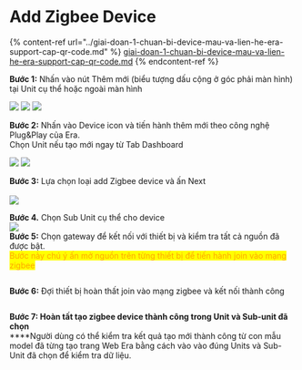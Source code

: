 # Add Zigbee Device

{% content-ref url="../giai-doan-1-chuan-bi-device-mau-va-lien-he-era-support-cap-qr-code.md" %}
[giai-doan-1-chuan-bi-device-mau-va-lien-he-era-support-cap-qr-code.md](../giai-doan-1-chuan-bi-device-mau-va-lien-he-era-support-cap-qr-code.md)
{% endcontent-ref %}

**Bước 1:** Nhấn vào nút Thêm mới (biểu tượng dấu cộng ở góc phải màn hình) tại Unit cụ thể hoặc ngoài màn hình

![](<../../../../.gitbook/assets/image (66).png>)    ![](<../../../../.gitbook/assets/image (6).png>)   ![](<../../../../.gitbook/assets/image (73).png>)

**Bước 2:** Nhấn vào Device icon và tiến hành thêm mới theo công nghệ Plug\&Play của Era. \
Chọn Unit nếu tạo mới ngay từ Tab Dashboard

![](<../../../../.gitbook/assets/image (52).png>)        ![](<../../../../.gitbook/assets/image (2) (1).png>)

**Bước 3:** Lựa chọn loại add Zigbee device và ấn Next\
\
![](<../../../../.gitbook/assets/image (14).png>)

**Bước 4.** Chọn Sub Unit cụ thể cho device\
****![](<../../../../.gitbook/assets/image (11).png>)****\
**Bước 5:** Chọn gateway để kết nối với thiết bị và kiểm tra tất cả nguồn đã được bật.\
<mark style="color:orange;">Bước này chú ý ấn mở nguồn trên từng thiết bị để tiến hành join vào mạng zigbee</mark>

<figure><img src="../../../../.gitbook/assets/image (44).png" alt=""><figcaption></figcaption></figure>

**Bước 6:**  Đợi thiết bị hoàn thất join vào mạng zigbee và kết nối thành công

<figure><img src="../../../../.gitbook/assets/image (28).png" alt=""><figcaption></figcaption></figure>

**Bước 7: Hoàn tất tạo zigbee device thành công trong Unit và Sub-unit đã chọn**\
****Người dùng có thể kiểm tra kết quả tạo mới thành công từ con mẫu model đã từng tạo trang Web Era bằng cách vào vào đúng Units và Sub-Unit đã chọn để kiểm tra dữ liệu.&#x20;

<figure><img src="../../../../.gitbook/assets/image (16).png" alt=""><figcaption></figcaption></figure>
